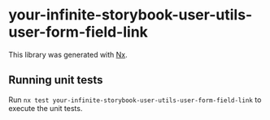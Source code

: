 # your-infinite-storybook-user-utils-user-form-field-link

This library was generated with [Nx](https://nx.dev).

## Running unit tests

Run `nx test your-infinite-storybook-user-utils-user-form-field-link` to execute the unit tests.
